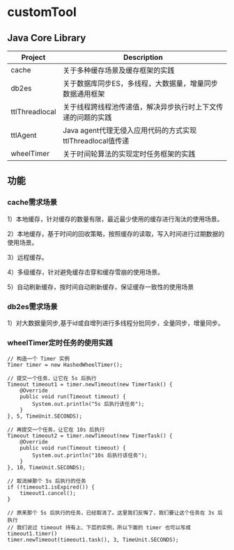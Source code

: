 # customTool
## Java Core Library

| Project        | Description                                                  |
| -------------- | ------------------------------------------------------------ |
| cache          | 关于多种缓存场景及缓存框架的实践                             |
| db2es          | 关于数据库同步ES，多线程，大数据量，增量同步数据通用框架     |
| ttlThreadlocal | 关于线程跨线程池传递值，解决异步执行时上下文传递的问题的实践 |
| ttlAgent       | Java agent代理无侵入应用代码的方式实现ttlThreadlocal值传递   |
| wheelTimer     | 关于时间轮算法的实现定时任务框架的实践                       |

## 功能

### cache需求场景

1）本地缓存，针对缓存的数量有限，最近最少使用的缓存进行淘汰的使用场景。

2）本地缓存，基于时间的回收策略，按照缓存的读取，写入时间进行过期数据的使用场景。

3）远程缓存。

4）多级缓存，针对避免缓存击穿和缓存雪崩的使用场景。

5）自动刷新缓存，按时间自动刷新缓存，保证缓存一致性的使用场景

### db2es需求场景

1）对大数据量同步,基于id或自增列进行多线程分批同步，全量同步，增量同步。

### wheelTimer定时任务的使用实践

```
// 构造一个 Timer 实例
Timer timer = new HashedWheelTimer();
 
// 提交一个任务，让它在 5s 后执行
Timeout timeout1 = timer.newTimeout(new TimerTask() {
    @Override
    public void run(Timeout timeout) {
        System.out.println("5s 后执行该任务");
    }
}, 5, TimeUnit.SECONDS);
 
// 再提交一个任务，让它在 10s 后执行
Timeout timeout2 = timer.newTimeout(new TimerTask() {
    @Override
    public void run(Timeout timeout) {
        System.out.println("10s 后执行该任务");
    }
}, 10, TimeUnit.SECONDS);
 
// 取消掉那个 5s 后执行的任务
if (!timeout1.isExpired()) {
    timeout1.cancel();
}
 
// 原来那个 5s 后执行的任务，已经取消了。这里我们反悔了，我们要让这个任务在 3s 后执行
// 我们说过 timeout 持有上、下层的实例，所以下面的 timer 也可以写成 timeout1.timer()
timer.newTimeout(timeout1.task(), 3, TimeUnit.SECONDS);
```

